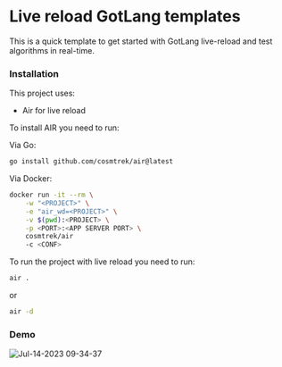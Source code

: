 # Live reload GotLang templates

This is a quick template to get started with GotLang live-reload and test algorithms in real-time.

### Installation

This project uses:

- Air for live reload

To install AIR you need to run:

Via Go:

```bash
go install github.com/cosmtrek/air@latest
```

Via Docker:

```bash
docker run -it --rm \
    -w "<PROJECT>" \
    -e "air_wd=<PROJECT>" \
    -v $(pwd):<PROJECT> \
    -p <PORT>:<APP SERVER PORT> \
    cosmtrek/air
    -c <CONF>
```

To run the project with live reload you need to run:

```bash
air .
```

or

```bash
air -d
```
### Demo
![Jul-14-2023 09-34-37](https://github.com/mendesbarreto/hot-reload-golang-template/assets/2684784/104c7eec-5dfe-439b-99b5-ff40104291ca)
